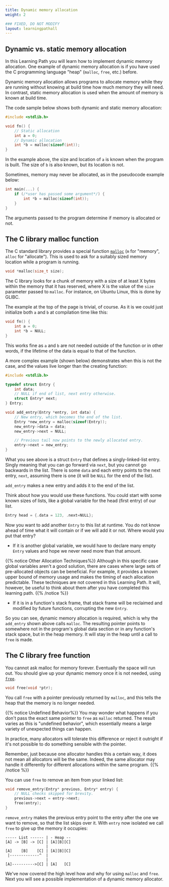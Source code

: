 ```yaml
---
title: Dynamic memory allocation
weight: 2

### FIXED, DO NOT MODIFY
layout: learningpathall
---
```


## Dynamic vs. static memory allocation

In this Learning Path you will learn how to implement dynamic memory allocation.
One example of dynamic memory allocation is if you have used the C programming language "heap" (`malloc`, `free`, etc.) before.

Dynamic memory allocation allows programs to allocate memory while they are running without knowing
at build time how much memory they will need. In contrast, static
memory allocation is used when the amount of memory is known at build time.

The code sample below shows both dynamic and static memory allocation:

```C
#include <stdlib.h>

void fn() {
    // Static allocation
    int a = 0;
    // Dynamic allocation
    int *b = malloc(sizeof(int));
}
```

In the example above, the size and location of `a` is known
when the program is built. The size of `b` is also known, but its location is not.

Sometimes, memory may never be allocated, as in the pseudocode example below:

```C
int main(...) {
    if (/*user has passed some argument*/) {
        int *b = malloc(sizeof(int));
    }
}
```

The arguments passed to the program determine if memory is allocated or not. 

## The C library malloc function

The C standard library provides a special function
[`malloc`](https://en.cppreference.com/w/c/memory/malloc) (`m` for "memory",
`alloc` for "allocate"). This is used to ask for a suitably sized memory
location while a program is running.

```C
void *malloc(size_t size);
```

The C library looks for a chunk of memory with a size of at least X bytes within the memory that it has reserved, where X is the value of the `size`
parameter passed to `malloc`. For instance, on Ubuntu Linux, this is done by GLIBC.

The example at the top of the page is trivial, of course. As it is we could just
initialize both `a` and `b` at compilation time like this:

```C
void fn() {
    int a = 0;
    int *b = NULL;
}
```

This works fine as `a` and `b` are not needed outside of the function or in other
words, if the lifetime of the data is equal to that of the function.

A more complex example (shown below) demonstrates when this is not the case, and the values
live longer than the creating function:

```C
#include <stdlib.h>

typedef struct Entry {
    int data;
    // NULL if end of list, next entry otherwise.
    struct Entry* next;
} Entry;

void add_entry(Entry *entry, int data) {
    // New entry, which becomes the end of the list.
    Entry *new_entry = malloc(sizeof(Entry));
    new_entry->data = data;
    new_entry->next = NULL;

    // Previous tail now points to the newly allocated entry.
    entry->next = new_entry;
}
```

What you see above is a struct `Entry` that defines a singly-linked-list entry.
Singly meaning that you can go forward via `next`, but you cannot go backwards
in the list. There is some `data` and each entry points to the next entry,
`next`, assuming there is one (it will be `NULL` for the end of the list).

`add_entry` makes a new entry and adds it to the end of the list.

Think about how you would use these functions. You could start with some known
sizes of lists, like a global variable for the head (first entry)
of our list.

```C
Entry head = {.data = 123, .next=NULL};
```

Now you want to add another `Entry` to this list at runtime. You do not know
ahead of time what it will contain or if we will add it or not. Where
would you put that entry?

* If it is another global variable, we would have to declare many empty `Entry`
values and hope we never need more than that amount.

{{% notice Other Allocation Techniques%}}
Although in this specific case global variables aren't a good solution, there are
cases where large sets of pre-allocated objects can be beneficial. For example,
it provides a known upper bound of memory usage and makes the timing of each
allocation predictable. These techniques are not covered in this Learning Path. It will, however, be useful to think about them after you have completed this learning
path.
{{% /notice %}}

* If it is in a function's stack frame, that stack frame will be reclaimed and
  modified by future functions, corrupting the new `Entry`.

So you can see, dynamic memory allocation is required, which is why the `add_entry`
shown above calls `malloc`. The resulting pointer points to somewhere not in
the program's global data section or in any function's stack space, but in the
heap memory. It will stay in the heap until a call to `free` is made. 

## The C library free function

You cannot ask malloc for memory forever. Eventually the space will run out. You should give up your dynamic memory once it is not needed,
using [`free`](https://en.cppreference.com/w/c/memory/free).

```C
void free(void *ptr);
```

You call `free` with a pointer previously returned by `malloc`, and this tells
the heap that the memory is no longer needed. 

{{% notice Undefined Behavior%}}
You may wonder what happens if you don't pass the exact same pointer to `free` as
`malloc` returned. The result varies as this is "undefined behavior", which essentially means a large variety of unexpected things can happen.

In practice, many allocators will tolerate this difference or reject it outright
if it's not possible to do something sensible with the pointer.

Remember, just because one allocator handles this a certain way, it does not
mean all allocators will be the same. Indeed, the same allocator may handle it differently for
different allocations within the same program.
{{% /notice %}}

You can use `free` to remove an item from your linked list:

```C
void remove_entry(Entry* previous, Entry* entry) {
    // NULL checks skipped for brevity.
    previous->next = entry->next;
    free(entry);
}
```

`remove_entry` makes the previous entry point to the entry after the one we want
to remove, so that the list skips over it. With `entry` now isolated we call
`free` to give up the memory it occupies:

```text
----- List ------ | - Heap --
[A] -> [B] -> [C] | [A][B][C]
                  |
[A]    [B]    [C] | [A][B][C]
 |-------------^  |
                  |
[A]---------->[C] | [A]   [C]
```

We've now covered the high level how and why for using `malloc` and `free`. Next you will
see a possible implementation of a dynamic memory allocator.
